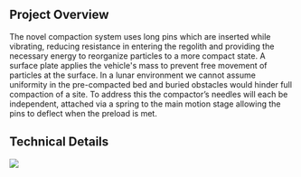 ## Project Overview
The novel compaction system uses long pins which are inserted while vibrating, reducing resistance in entering the regolith and providing the necessary energy to reorganize particles to a more compact state. A surface plate applies the vehicle's mass to prevent free movement of particles at the surface. In a lunar environment we cannot assume uniformity in the pre-compacted bed and buried obstacles would hinder full compaction of a site. To address this the compactor’s needles will each be independent, attached via a spring to the main motion stage allowing the pins to deflect when the preload is met.

## Technical Details
![](/projects/lustr21/Conops.png)